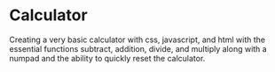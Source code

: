 # Calculator
Creating a very basic calculator with css, javascript, and html with the essential functions subtract, addition, divide, and multiply along with a numpad and the ability to quickly reset the calculator. 